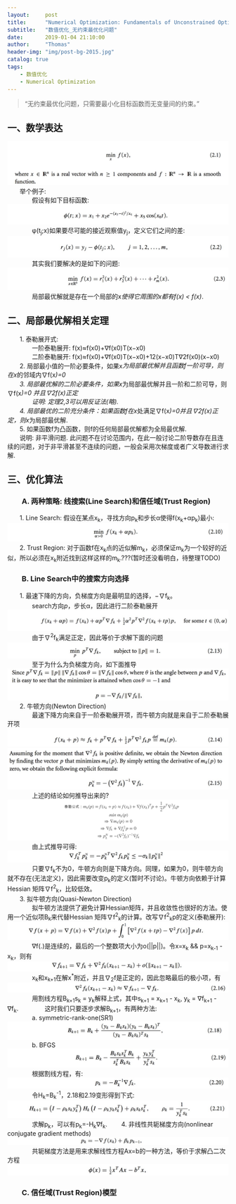 ```yaml
---
layout:     post
title:      "Numerical Optimization: Fundamentals of Unconstrained Optimization"
subtitle:   "数值优化_无约束最优化问题"
date:       2019-01-04 21:10:00
author:     "Thomas"
header-img: "img/post-bg-2015.jpg"
catalog: true
tags:
    - 数值优化
    - Numerical Optimization
---
```


> “无约束最优化问题，只需要最小化目标函数而无变量间的约束。”


## 一、数学表达
![](/images/NumericalOptimization_2019-01-04-UnconstrainedOptimization/2.1.png)
&emsp;&emsp;举个例子:<br>
&emsp;&emsp;&emsp;&emsp;假设有如下目标函数:<br>
![](/images/NumericalOptimization_2019-01-04-UnconstrainedOptimization/2.1a.png)
&emsp;&emsp;&emsp;&emsp;φ(t<sub>j</sub>;x)如果要尽可能的接近观察值y<sub>j</sub>，定义它们之间的差:<br>
![](/images/NumericalOptimization_2019-01-04-UnconstrainedOptimization/2.2.png)
&emsp;&emsp;&emsp;&emsp;其实我们要解决的是如下的问题:<br>
![](/images/NumericalOptimization_2019-01-04-UnconstrainedOptimization/2.3.png)
&emsp;&emsp;&emsp;&emsp;局部最优解就是存在一个局部的x<sup>*</sup>使得它周围的x都有<i>f(x<sup>*</sup>) < f(x)</i>.<br>

## 二、局部最优解相关定理
&emsp;&emsp;1. 泰勒展开式:<br>
&emsp;&emsp;&emsp;&emsp;一阶泰勒展开: f(x)≈f(x0)+∇f(x0)T(x−x0)<br>
&emsp;&emsp;&emsp;&emsp;二阶泰勒展开: f(x)≈f(x0)+∇f(x0)T(x−x0)+12(x−x0)T∇2f(x0)(x−x0)<br>
&emsp;&emsp;2. 局部最小值的一阶必要条件，如果x<sup>*</sup>为局部最优解并且函数f一阶可导，则在x<sup>*</sup>的邻域内∇f(x<sup>*</sup>)=0<br>
&emsp;&emsp;3. 局部最优解的二阶必要条件，如果x<sup>*</sup>为局部最优解并且一阶和二阶可导，则∇f(x<sup>*</sup>)=0 并且∇2f(x)正定<br>
&emsp;&emsp;&emsp;&emsp;证明: 定理2,3可以用反证法(略).<br>
&emsp;&emsp;4. 局部最优的二阶充分条件：如果函数f在x<sup>*</sup>处满足∇f(x<sup>*</sup>)=0并且∇2f(x)正定，则x<sup>*</sup>为局部最优解.<br>
&emsp;&emsp;5. 如果函数f为凸函数，则f的任何局部最优解都为全局最优解.<br>
&emsp;&emsp;说明: 非平滑问题. 此问题不在讨论范围内，在此一般讨论二阶导数存在且连续的问题，对于非平滑甚至不连续的问题，一般会采用次梯度或者广义导数进行求解.<br>

## 三、优化算法
### &emsp;&emsp;A. 两种策略: 线搜索(Line Search)和信任域(Trust Region)
&emsp;&emsp;1. Line Search: 假设在某点x<sub>k</sub>，寻找方向p<sub>k</sub>和步长α使得f(x<sub>k</sub>+αp<sub>k</sub>)最小:<br>
![](/images/NumericalOptimization_2019-01-04-UnconstrainedOptimization/2.10.png)
&emsp;&emsp;2. Trust Region: 对于函数f在x<sub>k</sub>点的近似解m<sub>k</sub>，必须保证m<sub>k</sub>为一个较好的近似，所以必须在x<sub>k</sub>附近找到这样这样的m<sub>k</sub>.???(暂时还没看明白，待整理TODO)<br>

### &emsp;&emsp;B. Line Search中的搜索方向选择
&emsp;&emsp;1. 最速下降的方向，负梯度方向是最明显的选择，−∇f<sub>k</sub>。<br>
&emsp;&emsp;&emsp;&emsp;search方向<i>p</i>，步长α，因此进行二阶泰勒展开
![](/images/NumericalOptimization_2019-01-04-UnconstrainedOptimization/2.12a.png)
&emsp;&emsp;&emsp;&emsp;由于∇<sup>2</sup>f<sub>k</sub>满足正定，因此等价于求解下面的问题
![](/images/NumericalOptimization_2019-01-04-UnconstrainedOptimization/2.13.png)
&emsp;&emsp;&emsp;&emsp;至于为什么为负梯度方向，如下面推导
![](/images/NumericalOptimization_2019-01-04-UnconstrainedOptimization/2.13a.png)
&emsp;&emsp;2. 牛顿方向(Newton Direction)<br>
&emsp;&emsp;&emsp;&emsp;最速下降方向来自于一阶泰勒展开项，而牛顿方向就是来自于二阶泰勒展开项
![](/images/NumericalOptimization_2019-01-04-UnconstrainedOptimization/2.14.png)
![](/images/NumericalOptimization_2019-01-04-UnconstrainedOptimization/2.15.png)
&emsp;&emsp;&emsp;&emsp;上述的结论如何推导出来的?
![](/images/NumericalOptimization_2019-01-04-UnconstrainedOptimization/2.15a.png)
&emsp;&emsp;&emsp;&emsp;由上式推导可得:
![](/images/NumericalOptimization_2019-01-04-UnconstrainedOptimization/2.15b.png)
&emsp;&emsp;&emsp;&emsp;只要∇f<sub>k</sub>不为0，牛顿方向则是下降方向。同理，如果为0，则牛顿方向就不存在(无法定义)，因此需要改变p<sub>k</sub>的定义(暂时不讨论)。牛顿方向依赖于计算Hessian 矩阵∇f<sup>2</sup><sub>k</sub>，比较低效。<br>
&emsp;&emsp;3. 拟牛顿方向(Quasi-Newton Direction)<br>
&emsp;&emsp;&emsp;&emsp;拟牛顿方法提供了避免计算Hessian矩阵，并且收敛性也很好的方法。使用一个近似项B<sub>k</sub>来代替Hessian 矩阵∇f<sup>2</sup><sub>k</sub>的计算。改写∇f<sup>2</sup><sub>k</sub>p的定义(泰勒展开):
![](/images/NumericalOptimization_2019-01-04-UnconstrainedOptimization/2.15c.png)
&emsp;&emsp;&emsp;&emsp;∇f(.)是连续的，最后的一个整数项大小为o(||p||)。令x=x<sub>k</sub> && p=x<sub>k-1</sub> - x<sub>k</sub>，则有
![](/images/NumericalOptimization_2019-01-04-UnconstrainedOptimization/2.15d.png)
&emsp;&emsp;&emsp;&emsp;x<sub>k</sub>和x<sub>k+1</sub>在解x<sup>*</sup>附近，并且∇<sub>2</sub>f是正定的，因此忽略最后的极小项，有
![](/images/NumericalOptimization_2019-01-04-UnconstrainedOptimization/2.16.png)
&emsp;&emsp;&emsp;&emsp;用割线方程B<sub>k+1</sub>s<sub>k</sub> = y<sub>k</sub>解释上式，其中s<sub>k+1</sub> = x<sub>k+1</sub> - x<sub>k</sub>, y<sub>k</sub> = ∇f<sub>k+1</sub> - ∇f<sub>k</sub>.
&emsp;&emsp;&emsp;&emsp;这时我们只要逐步求解B<sub>k+1</sub>，有两种方法:<br>
&emsp;&emsp;&emsp;&emsp;a. symmetric-rank-one(SR1)
![](/images/NumericalOptimization_2019-01-04-UnconstrainedOptimization/2.18.png)
&emsp;&emsp;&emsp;&emsp;b. BFGS
![](/images/NumericalOptimization_2019-01-04-UnconstrainedOptimization/2.19.png)
&emsp;&emsp;&emsp;&emsp;根据割线方程，有:
![](/images/NumericalOptimization_2019-01-04-UnconstrainedOptimization/2.20.png)
&emsp;&emsp;&emsp;&emsp;令H<sub>k</sub>=B<sub>k</sub><sup>-1</sup>，2.18和2.19变形得到下式:
![](/images/NumericalOptimization_2019-01-04-UnconstrainedOptimization/2.21.png)
&emsp;&emsp;&emsp;&emsp;求解p<sub>k</sub>，可以有p<sub>k</sub>=-H<sub>k</sub>∇f<sub>k</sub>.
&emsp;&emsp;4. 非线性共轭梯度方向(nonlinear conjugate gradient methods)<br>
![](/images/NumericalOptimization_2019-01-04-UnconstrainedOptimization/2.21a.png)
&emsp;&emsp;&emsp;&emsp;共轭梯度方法是用来求解线性方程Ax=b的一种方法，等价于求解凸二次方程
![](/images/NumericalOptimization_2019-01-04-UnconstrainedOptimization/2.21b.png)

### &emsp;&emsp;C. 信任域(Trust Region)模型
